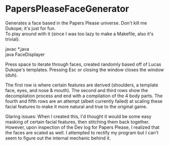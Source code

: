 # PapersPleaseFaceGenerator
Generates a face based in the Papers Please universe. Don't kill me Dukope; it's just for fun.<br>To play around with it (since I was too lazy to make a Makefile, also it's trivial):

javac \*.java<br>
java FaceDisplayer

Press space to iterate through faces, created randomly based off of Lucas Dukope's templates. Pressing Esc or closing the window closes the window (duh).

The first row is where certain features are derived (shoulders, a template face, eyes, and nose & mouth). The second and third rows show the decompilation process and end with a compilation of the 4 body parts. The fourth and fifth rows are an attempt (albeit currently failed) at scaling these facial features to make it more natural and true to the original game.

Glaring issues: When I created this, I'd thought it would be some easy masking of certain facial features, then stitching them back together. However, upon inspection of the Dev log for Papers Please, I realized that the faces are scaled as well. I attempted to rectify my program but I can't seem to figure out the internal mechanic behind it.
